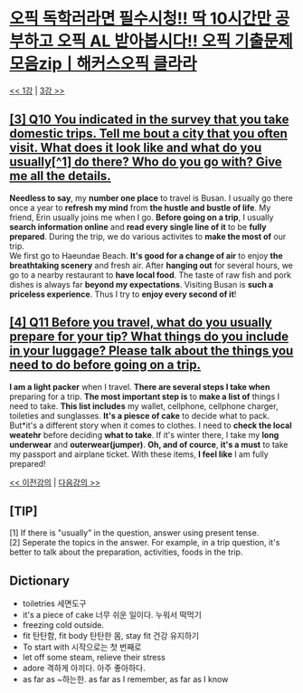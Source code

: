 # [오픽 독학러라면 필수시청!! 딱 10시간만 공부하고 오픽 AL 받아봅시다!! 오픽 기출문제 모음zipㅣ해커스오픽 클라라](https://www.youtube.com/watch?v=ZcGILR6X7y4)


[<< 1강](https://github.com/nacl1119/nacl1119.github.io/blob/main/1.%20Personal/6.%20OPIc/01.%20Hackers_10H/Lecture01.md) | [3강 >>](https://github.com/nacl1119/nacl1119.github.io/blob/main/1.%20Personal/6.%20OPIc/01.%20Hackers_10H/Lecture03.md)

## [**[3] Q10 You indicated in the survey that you take domestic trips. Tell me bout a city that you often visit. What does it look like and what do you usually[^1] do there? Who do you go with? Give me all the details.**](https://youtu.be/ZcGILR6X7y4?t=965)
**Needless to say**, my **number one place** to travel is Busan. I usually go there once a year to **refresh my mind** from **the hustle and bustle of life**. My friend, Erin usually joins me when I go. **Before going on a trip**, I usually **search information online** and **read every single line of it** to be **fully prepared**. During the trip, we do various activites to **make the most of** our trip.  
We first go to Haeundae Beach. **It's good for a change of air** to enjoy **the breathtaking scenery** and fresh air. After **hanging out** for several hours, we go to a nearby restaurant to **have local food**. The taste of raw fish and pork dishes is always far **beyond my expectations**. Visiting Busan is **such a priceless experience**. Thus I try to **enjoy every second of it**!

## [**[4] Q11 Before you travel, what do you usually prepare for your tip? What things do you include in your luggage? Please talk about the things you need to do before going on a trip.**](https://youtu.be/ZcGILR6X7y4?t=1539)
**I am a light packer** when I travel. **There are several steps I take when** preparing for a trip. **The most important step is** to **make a list of** things I need to take. **This list includes** my wallet, cellphone, cellphone charger, toileties and sunglasses. **It's a piesce of cake** to decide what to pack.  
But*it's a different story when it comes to clothes. I need to **check the local weatehr** before deciding **what to take**. If it's winter there, I take my **long underwear** and **outerwear(jumper)**. **Oh, and of cource**, **it's a must** to take my passport and airplane ticket. With these items, **I feel like** I am fully prepared!

[<< 이전강의](https://github.com/nacl1119/nacl1119.github.io/blob/main/1.%20Personal/6.%20OPIc/01.%02Hackers_10H/01.%20Lecture01.md) | [다음강의 >>](https://github.com/nacl1119/nacl1119.github.io/blob/main/1.%20Personal/6.%20OPIc/01.%02Hackers_10H/01.%20Lecture03.md)

## [TIP]
[1] If there is "usually" in the question, answer using present tense.  
[2] Seperate the topics in the answer. For example, in a trip question, it's better to talk about the preparation, activities, foods in the trip.

## Dictionary
 * toiletries 세면도구
 * it's a piece of cake 너무 쉬운 일이다. 누워서 떡먹기
 * freezing cold outside.
 * fit 탄탄함, fit body 탄탄한 몸, stay fit 건강 유지하기
 * To start with 시작으로는 첫 번째로
 * let off some steam, relieve their stress
 * adore 격하게 아끼다. 아주 좋아하다.
 * as far as ~하는한. as far as I remember, as far as I know